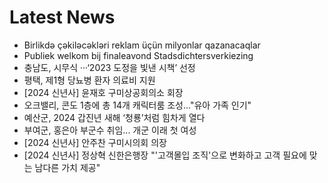 # Latest News
-  Birlikdə çəkiləcəkləri reklam üçün milyonlar qazanacaqlar
-  Publiek welkom bij finaleavond Stadsdichtersverkiezing
-  충남도, 시무식 ···‘2023 도정을 빛낸 시책’ 선정
-  평택, 제1형 당뇨병 환자 의료비 지원
-  [2024 신년사] 윤재호 구미상공회의소 회장
-  오크밸리, 콘도 1층에 총 14개 캐릭터룸 조성..."유아 가족 인기"
-  예산군, 2024 갑진년 새해 ‘청룡’처럼 힘차게 열다
-  부여군, 홍은아 부군수 취임... 개군 이래 첫 여성
-  [2024 신년사] 안주찬 구미시의회 의장
-  [2024 신년사] 정상혁 신한은행장 "'고객몰입 조직'으로 변화하고 고객 필요에 맞는 남다른 가치 제공"
